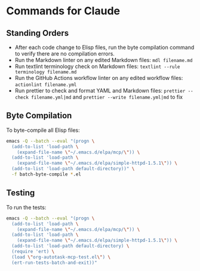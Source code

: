 # Commands for Claude

## Standing Orders

- After each code change to Elisp files, run the byte compilation command to
  verify there are no compilation errors.
- Run the Markdown linter on any edited Markdown files: `mdl filename.md`
- Run textlint terminology check on Markdown files:
  `textlint --rule terminology filename.md`
- Run the GitHub Actions workflow linter on any edited workflow files:
  `actionlint filename.yml`
- Run prettier to check and format YAML and Markdown files:
  `prettier --check filename.yml|md` and `prettier --write filename.yml|md` to fix

## Byte Compilation

To byte-compile all Elisp files:

```bash
emacs -Q --batch --eval "(progn \
  (add-to-list 'load-path \
    (expand-file-name \"~/.emacs.d/elpa/mcp/\")) \
  (add-to-list 'load-path \
    (expand-file-name \"~/.emacs.d/elpa/simple-httpd-1.5.1\")) \
  (add-to-list 'load-path default-directory))" \
  -f batch-byte-compile *.el
```

## Testing

To run the tests:

```bash
emacs -Q --batch --eval "(progn \
  (add-to-list 'load-path \
    (expand-file-name \"~/.emacs.d/elpa/mcp/\")) \
  (add-to-list 'load-path \
    (expand-file-name \"~/.emacs.d/elpa/simple-httpd-1.5.1\")) \
  (add-to-list 'load-path default-directory) \
  (require 'ert) \
  (load \"org-autotask-mcp-test.el\") \
  (ert-run-tests-batch-and-exit))"
```